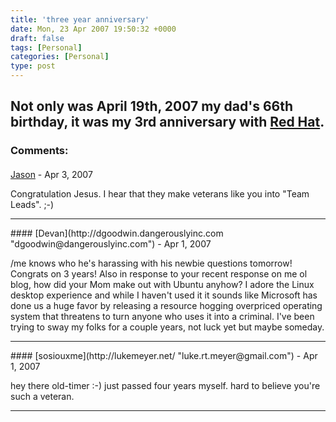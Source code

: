 ```yaml
---
title: 'three year anniversary'
date: Mon, 23 Apr 2007 19:50:32 +0000
draft: false
tags: [Personal]
categories: [Personal]
type: post
---
```


Not only was April 19th, 2007 my dad's 66th birthday, it was my 3rd anniversary with [Red Hat](http://rhn.redhat.com).
---
### Comments:
####
[Jason](http://glutt.com "jlc@glutt.com") - <time datetime="2007-04-25 04:30:12">Apr 3, 2007</time>

Congratulation Jesus. I hear that they make veterans like you into "Team Leads". ;-)
<hr />
####
[Devan](http://dgoodwin.dangerouslyinc.com "dgoodwin@dangerouslyinc.com") - <time datetime="2007-04-23 20:50:42">Apr 1, 2007</time>

/me knows who he's harassing with his newbie questions tomorrow! Congrats on 3 years! Also in response to your recent response on me ol blog, how did your Mom make out with Ubuntu anyhow? I adore the Linux desktop experience and while I haven't used it it sounds like Microsoft has done us a huge favor by releasing a resource hogging overpriced operating system that threatens to turn anyone who uses it into a criminal. I've been trying to sway my folks for a couple years, not luck yet but maybe someday.
<hr />
####
[sosiouxme](http://lukemeyer.net/ "luke.rt.meyer@gmail.com") - <time datetime="2007-04-23 23:07:04">Apr 1, 2007</time>

hey there old-timer :-) just passed four years myself. hard to believe you're such a veteran.
<hr />
